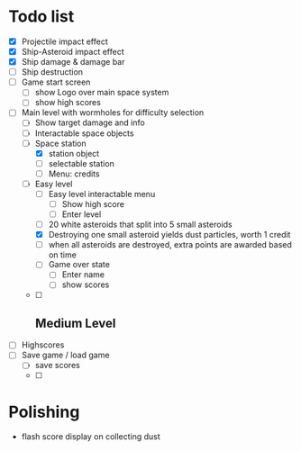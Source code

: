 # Todo list

- [x] Projectile impact effect
- [x] Ship-Asteroid impact effect
- [x] Ship damage & damage bar
- [ ] Ship destruction
- [ ] Game start screen
  - [ ] show Logo over main space system
  - [ ] show high scores
- [ ] Main level with wormholes for difficulty selection
  - [ ] Show target damage and info
  - [ ] Interactable space objects
  - [ ] Space station
    - [x] station object
    - [ ] selectable station
    - [ ] Menu: credits
  - [ ] Easy level
    - [ ] Easy level interactable menu
      - [ ] Show high score
      - [ ] Enter level
    - [ ] 20 white asteroids that split into 5 small asteroids
    - [x] Destroying one small asteroid yields dust particles, worth 1 credit
    - [ ] when all asteroids are destroyed, extra points are awarded based on time
    - [ ] Game over state
      - [ ] Enter name
      - [ ] show scores
  - [ ] Medium Level
    - 
- [ ] Highscores
- [ ] Save game / load game
  - [ ] save scores
  - [ ] 

# Polishing

- flash score display on collecting dust